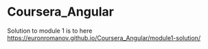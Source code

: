 # Coursera_Angular
Solution to module 1 is to here 
https://euronromanov.github.io/Coursera_Angular/module1-solution/
